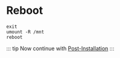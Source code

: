 # Reboot

```
exit
umount -R /mnt
reboot
```

::: tip
Now continue with [Post-Installation](/post-installation/)
:::
